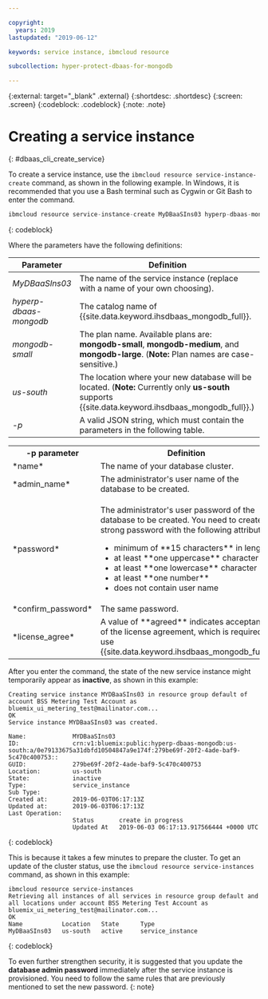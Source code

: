 ```yaml
---

copyright:
  years: 2019
lastupdated: "2019-06-12"

keywords: service instance, ibmcloud resource

subcollection: hyper-protect-dbaas-for-mongodb

---
```


{:external: target="_blank" .external}
{:shortdesc: .shortdesc}
{:screen: .screen}
{:codeblock: .codeblock}
{:note: .note}


# Creating a service instance
{: #dbaas_cli_create_service}

To create a service instance, use the `ibmcloud resource service-instance-create` command, as shown in the following example. In Windows, it is recommended that you use a Bash terminal such as Cygwin or Git Bash to enter the command.

```javascript
ibmcloud resource service-instance-create MyDBaaSIns03 hyperp-dbaas-mongodb mongodb-small us-south -p '{"name":"DBaaSTestCLICluster03", "admin_name":"admin","password":"passWORD4User19", "confirm_password":"passWORD4User19", "license_agree":["agreed"]}'
```
{: codeblock}

Where the parameters have the following definitions:

| Parameter        |  Definition                                                    |
| ---------------- |  -------------------------------------------------------------- |
| *MyDBaaSIns03*   |  The name of the service instance (replace with a name of your own choosing). |
| *hyperp-dbaas-mongodb* | The catalog name of {{site.data.keyword.ihsdbaas_mongodb_full}}. |
| *mongodb-small*  | The plan name. Available plans are: **mongodb-small**, **mongodb-medium**, and **mongodb-large**.  (**Note:** Plan names are case-sensitive.) |
| *us-south*            | The location where your new database will be located. (**Note:** Currently only **us-south** supports {{site.data.keyword.ihsdbaas_mongodb_full}}.) |
| *-p*               | A valid JSON string, which must contain the parameters in the following table. |

<table>
  <tr>
    <th>-p parameter</th>
    <th>Definition</th>
  </tr>
  <tr>
    <td>*name*</td>
    <td>The name of your database cluster.</td>
  </tr>
  <tr>
    <td>*admin_name*</td>
    <td>The administrator's user name of the database to be created.</td>
  </tr>
  <tr>
    <td>*password*</td>
    <td>
      <p>The administrator's user password of the database to be created. You need to create a strong password with the following attributes:
        <ul>
          <li>minimum of **15 characters** in length</li>
          <li>at least **one uppercase** character</li>
          <li>at least **one lowercase** character</li>
          <li>at least **one number**</li>
          <li>does not contain user name</li>
        </ul>
      </p>
    </td>
  </tr>
  <tr>
    <td>*confirm_password*</td>
    <td>The same password.</td>
  </tr>
  <tr>
    <td>*license_agree*</td>
    <td>A value of **agreed** indicates acceptance of the license agreement, which is required to use {{site.data.keyword.ihsdbaas_mongodb_full}}.</td>
  </tr>
</table>


After you enter the command, the state of the new service instance might temporarily appear as **inactive**, as shown in this example:

```
Creating service instance MYDBaaSIns03 in resource group default of account BSS Metering Test Account as bluemix_ui_metering_test@mailinator.com...
OK
Service instance MYDBaaSIns03 was created.

Name:             MYDBaaSIns03
ID:               crn:v1:bluemix:public:hyperp-dbaas-mongodb:us-south:a/0e79133675a31dbfd10504847a9e174f:279be69f-20f2-4ade-baf9-5c470c400753::
GUID:             279be69f-20f2-4ade-baf9-5c470c400753   
Location:         us-south   
State:            inactive   
Type:             service_instance   
Sub Type:            
Created at:       2019-06-03T06:17:13Z   
Updated at:       2019-06-03T06:17:13Z   
Last Operation:                      
                  Status       create in progress      
                  Updated At   2019-06-03 06:17:13.917566444 +0000 UTC
```
{: codeblock}

This is because it takes a few minutes to prepare the cluster. To get an update of the cluster status, use the `ibmcloud resource service-instances` command, as shown in this example:

```
ibmcloud resource service-instances
Retrieving all instances of all services in resource group default and all locations under account BSS Metering Test Account as bluemix_ui_metering_test@mailinator.com...
OK
Name           Location   State      Type
MyDBaaSIns03   us-south   active     service_instance
```
{: codeblock}

To even further strengthen security, it is suggested that you update the **database admin password** immediately after the service instance is provisioned. You need to follow the same rules that are previously mentioned to set the new password.
{: note}
